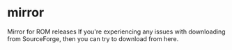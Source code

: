 # mirror
Mirror for ROM releases
If you're experiencing any issues with downloading from SourceForge, then you can try to download from here.

